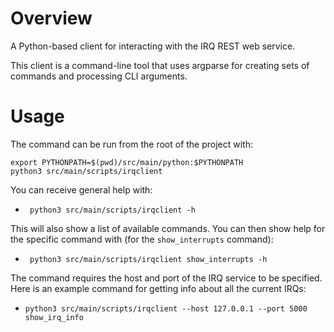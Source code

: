 # Overview
A Python-based client for interacting with the IRQ REST web service.

This client is a command-line tool that uses argparse for creating sets of commands
and processing CLI arguments.

# Usage
The command can be run from the root of the project with:

```
export PYTHONPATH=$(pwd)/src/main/python:$PYTHONPATH
python3 src/main/scripts/irqclient
```

You can receive general help with:

* ` python3 src/main/scripts/irqclient -h`

This will also show a list of available commands.  You can then show help for the
specific command with (for the `show_interrupts` command):

* ` python3 src/main/scripts/irqclient show_interrupts -h`

The command requires the host and port of the IRQ service to be specified.  Here
is an example command for getting info about all the current IRQs:

* `python3 src/main/scripts/irqclient --host 127.0.0.1 --port 5000 show_irq_info`
